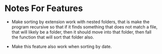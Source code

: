 # Notes For Features

- Make sorting by extension work with nested folders, that is make the program recursive so that if it finds something that does not match a file, that will likely be a folder, then it should move into that folder, then fall the function that will sort that folder also.

- Make this feature also work when sorting by date.

